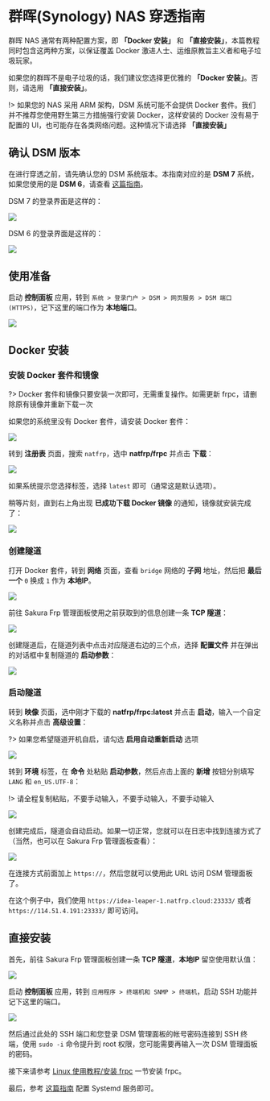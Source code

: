 # 群晖(Synology) NAS 穿透指南

群晖 NAS 通常有两种配置方案，即 **「Docker 安装」** 和 **「直接安装」**，本篇教程同时包含这两种方案，以保证覆盖 Docker 激进人士、运维原教旨主义者和电子垃圾玩家。

如果您的群晖不是电子垃圾的话，我们建议您选择更优雅的 **「Docker 安装」**。否则，请选用 **「直接安装」**。

!> 如果您的 NAS 采用 ARM 架构，DSM 系统可能不会提供 Docker 套件。我们并不推荐您使用野生第三方措施强行安装 Docker，这样安装的 Docker 没有易于配置的 UI，也可能存在各类网络问题。这种情况下请选择 **「直接安装」**

## 确认 DSM 版本

在进行穿透之前，请先确认您的 DSM 系统版本。本指南对应的是 **DSM 7** 系统，如果您使用的是 **DSM 6**，请查看 [这篇指南](/app/synology-dsm6)。

DSM 7 的登录界面是这样的：

![](_images/dsm7-login.png)

DSM 6 的登录界面是这样的：

![](_images/dsm6-login.png)

## 使用准备

启动 **控制面板** 应用，转到 `系统 > 登录门户 > DSM > 网页服务 > DSM 端口 (HTTPS)`，记下这里的端口作为 **本地端口**。

![](_images/dsm7-prepare-portal.png)

## Docker 安装

### 安装 Docker 套件和镜像

?> Docker 套件和镜像只要安装一次即可，无需重复操作。如需更新 frpc，请删除原有镜像并重新下载一次

如果您的系统里没有 Docker 套件，请安装 Docker 套件：

![](_images/dsm7-docker-install.png)

转到 **注册表** 页面，搜索 `natfrp`，选中 **natfrp/frpc** 并点击 **下载**：

![](_images/dsm7-docker-pull.png)

如果系统提示您选择标签，选择 `latest` 即可（通常这是默认选项）。

稍等片刻，直到右上角出现 **已成功下载 Docker 镜像** 的通知，镜像就安装完成了：

![](_images/dsm7-docker-pull-complete.png)

### 创建隧道

打开 Docker 套件，转到 **网络** 页面，查看 `bridge` 网络的 **子网** 地址，然后把 **最后一个** `0` 换成 `1` 作为 **本地IP**。

![](_images/dsm7-docker-local-ip.png)

前往 Sakura Frp 管理面板使用之前获取到的信息创建一条 **TCP 隧道**：

![](_images/dsm-docker-create-tunnel.png)

创建隧道后，在隧道列表中点击对应隧道右边的三个点，选择 **配置文件** 并在弹出的对话框中复制隧道的 **启动参数**：

![](_images/dsm-launch-args.png)

### 启动隧道

转到 **映像** 页面，选中刚才下载的 **natfrp/frpc:latest** 并点击 **启动**，输入一个自定义名称并点击 **高级设置**：

?> 如果您希望隧道开机自启，请勾选 **启用自动重新启动** 选项

![](_images/dsm7-docker-create-1.png)


转到 **环境** 标签，在 **命令** 处粘贴 **启动参数**，然后点击上面的 **新增** 按钮分别填写 `LANG` 和 `en_US.UTF-8`：

!> 请全程复制粘贴，不要手动输入，不要手动输入，不要手动输入

![](_images/dsm7-docker-create-2.png)

创建完成后，隧道会自动启动。如果一切正常，您就可以在日志中找到连接方式了（当然，也可以在 Sakura Frp 管理面板查看）：

![](_images/dsm7-docker-started.png)

在连接方式前面加上 `https://`，然后您就可以使用此 URL 访问 DSM 管理面板了。

在这个例子中，我们使用 `https://idea-leaper-1.natfrp.cloud:23333/` 或者 `https://114.51.4.191:23333/` 即可访问。

## 直接安装

首先，前往 Sakura Frp 管理面板创建一条 **TCP 隧道**，**本地IP** 留空使用默认值：

![](_images/dsm-direct-create-tunnel.png)

启动 **控制面板** 应用，转到 `应用程序 > 终端机和 SNMP > 终端机`，启动 SSH 功能并记下这里的端口。

![](_images/dsm7-prepare-ssh.png)

然后通过此处的 SSH 端口和您登录 DSM 管理面板的帐号密码连接到 SSH 终端，使用 `sudo -i` 命令提升到 root 权限，您可能需要再输入一次 DSM 管理面板的密码。

接下来请参考 [Linux 使用教程/安装 frpc](/frpc/usage#linux-install-frpc) 一节安装 frpc。

最后，参考 [这篇指南](/frpc/service/systemd) 配置 Systemd 服务即可。
